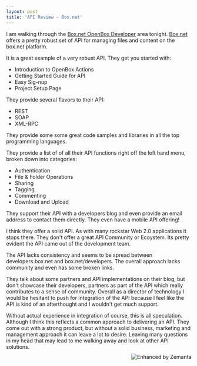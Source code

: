 ```yaml
---
layout: post
title: 'API Review - Box.net'
---
```


</div>
I am walking through the <a href="http://developers.box.net/" target="_blank">Box.net OpenBox Developer</a> area tonight. <a href="http://www.Box.net"> Box.net</a> offers a pretty robust set of API for managing files and content on the box.net platform.<p></p>
It is a great example of a very robust API.  They get you started with:
<ul class="mainlist">
	<li>Introduction to OpenBox Actions</li>
	<li>Getting Started Guide for API</li>
	<li>Easy Sig-nup</li>
	<li>Project Setup Page</li>
</ul>
They provide several flavors to their API:
<ul class="mainlist">
	<li> REST</li>
	<li> SOAP</li>
	<li> XML-RPC</li>
</ul>
They provide some some great code samples and libraries in all the top programming languages.<p></p>
They provide a list of of all their API functions right off the left hand menu, broken down into categories:
<ul class="mainlist">
	<li>Authentication</li>
	<li>File &amp; Folder Operations</li>
	<li>Sharing</li>
	<li>Tagging</li>
	<li>Commenting</li>
	<li>Download and Upload</li>
</ul>
They support their API with a developers blog and even provide an email address to contact them directly. They even have a mobile API offering!<p></p>
I think they offer a solid API. As with many rockstar Web 2.0 applications it stops there. They don't offer a great API Community or Ecoystem. Its pretty evident the API came out of the development team.<p></p>
The API lacks consistency and seems to be spread between developers.box.net and box.net/developers. The overall approach lacks community and even has some broken links.<p></p>
They talk about some partners and API implementations on their blog, but don't showcase their developers, partners as part of the API which really contributes to a sense of community. Overall as a director of technology I would be hesitant to push for integration of the API because I feel like the API is kind of an afterthought and I wouldn't get much support.<p></p>
Without actual experience in integration of course, this is all speculation. Although I think this reflects a common approach to delivering an API. They come out with a strong product, but without a solid business, marketing and management approach it can leave a lot to desire. Leaving many questions in my head that may lead to me walking away and look at other API solutions.
<div class="zemanta-pixie" style="margin-top: 10px; height: 15px;"><a class="zemanta-pixie-a" title="Enhanced by Zemanta" href="http://www.zemanta.com/"><img class="zemanta-pixie-img" style="border: medium none; float: right;" src="http://img.zemanta.com/zemified_e.png?x-id=fa59dff9-86aa-426d-8a23-0bb2a7091c53" alt="Enhanced by Zemanta" /></a><span class="zem-script more-related pretty-attribution"><script src="http://static.zemanta.com/readside/loader.js" type="text/javascript"></script></span></div>